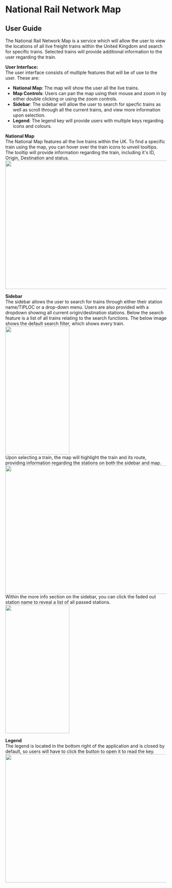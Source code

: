 # National Rail Network Map 
## User Guide
The National Rail Network Map is a service which will allow the user to view the locations of all live freight trains within the United Kingdom and search for specific trains. Selected trains will provide additional information to the user regarding the train.

**User Interface:**
<br> The user interface consists of multiple features that will be of use to the user. These are:
- **National Map**: The map will show the user all the live trains.
- **Map Controls**: Users can pan the map using their mouse and zoom in by either double clicking or using the zoom controls.
- **Sidebar**: The sidebar will allow the user to search for specfic trains as well as scroll through all the current trains, and view more information upon selection.
- **Legend**: The legend key will provide users with multiple keys regarding icons and colours.

**National Map**
<br> The National Map features all the live trains within the UK. To find a specific train using the map, you can hover over the train icons to unveil tooltips. The tooltip will provide information regarding the train, including it's ID, Origin, Destination and status.
<br> <img src="https://i.imgur.com/hLd0dt6.png" width="800" height="400">

**Sidebar**
<br> The sidebar allows the user to search for trains through either their station name/TIPLOC or a drop-down menu. Users are also provided with a dropdown showing all current origin/destination stations. Below the search feature is a list of all trains relating to the search functions. The below image shows the default search filter, which shows every train.
<br> <img src="https://i.imgur.com/yuxNCYn.png" width="200" height="400">
<br>Upon selecting a train, the map will highlight the train and its route, providing information regarding the stations on both the sidebar and map.
<br> <img src="https://i.imgur.com/kKn8SkK.jpeg" width="800" height="400">
<br> Within the more info section on the sidebar, you can click the faded out station name to reveal a list of all passed stations.
<br> <img src="https://i.imgur.com/1uoisN3.png" width="200" height="400">


**Legend**
<br> The legend is located in the bottom right of the application and is closed by default, so users will have to click the button to open it to read the key. 
<br> <img src="https://i.imgur.com/PjorMxa.jpeg" width="800" height="400">

